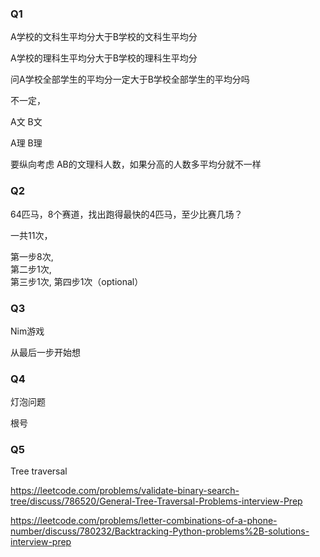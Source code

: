 
### Q1

A学校的文科生平均分大于B学校的文科生平均分

A学校的理科生平均分大于B学校的理科生平均分

问A学校全部学生的平均分一定大于B学校全部学生的平均分吗

不一定，

A文  B文

A理  B理  

要纵向考虑 AB的文理科人数，如果分高的人数多平均分就不一样

### Q2

64匹马，8个赛道，找出跑得最快的4匹马，至少比赛几场？

一共11次，

第一步8次,   
第二步1次,  
第三步1次,
第四步1次（optional）


### Q3

Nim游戏

从最后一步开始想


### Q4

灯泡问题

根号

### Q5

Tree traversal

https://leetcode.com/problems/validate-binary-search-tree/discuss/786520/General-Tree-Traversal-Problems-interview-Prep

https://leetcode.com/problems/letter-combinations-of-a-phone-number/discuss/780232/Backtracking-Python-problems%2B-solutions-interview-prep
